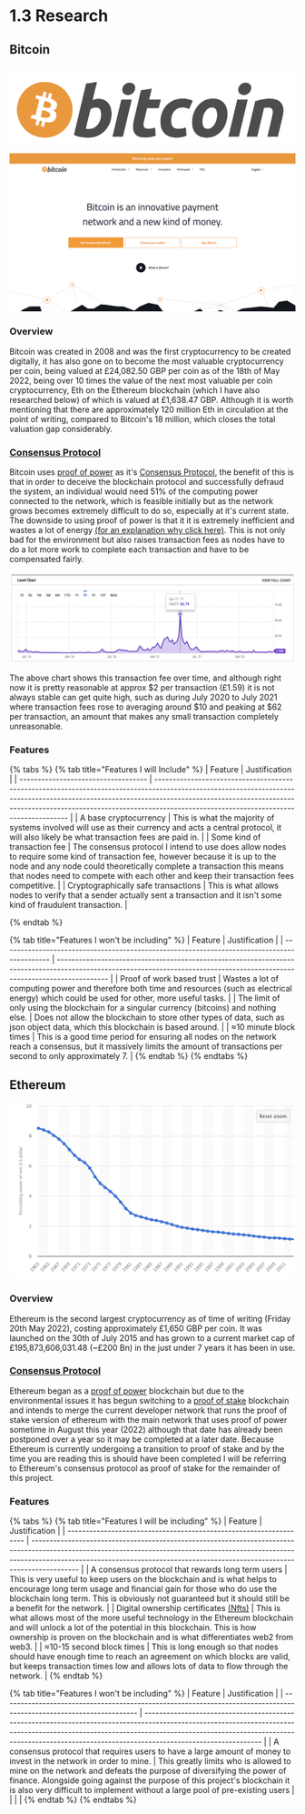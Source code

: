 # 1.3 Research

## Bitcoin

![](<../../.gitbook/assets/image (7).png>)

![The https://bitcoin.org/en/ homepage](<../../.gitbook/assets/image (1) (1).png>)

### Overview

Bitcoin was created in 2008 and was the first cryptocurrency to be created digitally, it has also gone on to become the most valuable cryptocurrency per coin, being valued at £24,082.50 GBP per coin as of the 18th of May 2022, being over 10 times the value of the next most valuable per coin cryptocurrency, Eth on the Ethereum blockchain (which I have also researched below) of which is valued at £1,638.47 GBP. Although it is worth mentioning that there are approximately 120 million Eth in circulation at the point of writing, compared to Bitcoin's 18 million, which closes the total valuation gap considerably.



### [Consensus Protocol](consensus-protocols.md#what-is-a-consensus-protocol)

Bitcoin uses [proof of power](consensus-protocols.md#proof-of-power) as it's [Consensus Protocol](consensus-protocols.md#what-is-a-consensus-protocol), the benefit of this is that in order to deceive the blockchain protocol and successfully defraud the system, an individual would need 51% of the computing power connected to the network, which is feasible initially but as the network grows becomes extremely difficult to do so, especially at it's current state. The downside to using proof of power is that it it is extremely inefficient and wastes a lot of energy [(for an explanation why click here)](consensus-protocols.md#proof-of-power). This is not only bad for the environment but also raises transaction fees as nodes have to do a lot more work to complete each transaction and have to be compensated fairly.

![Bitcoin's USD transaction cost over time](<../../.gitbook/assets/image (3) (1) (1) (1) (1).png>)

The above chart shows this transaction fee over time, and although right now it is pretty reasonable at approx $2 per transaction (£1.59) it is not always stable can get quite high, such as during July 2020 to July 2021 where transaction fees rose to averaging around $10 and peaking at $62 per transaction, an amount that makes any small transaction completely unreasonable.

### Features

{% tabs %}
{% tab title="Features I will Include" %}
| Feature                             | Justification                                                                                                                                                                                                                                                                                    |
| ----------------------------------- | ------------------------------------------------------------------------------------------------------------------------------------------------------------------------------------------------------------------------------------------------------------------------------------------------ |
| A base cryptocurrency               | This is what the majority of systems involved will use as their currency and acts a central protocol, it will also likely be what transaction fees are paid in.                                                                                                                                  |
| Some kind of transaction fee        | The consensus protocol I intend to use does allow nodes to require some kind of transaction fee, however because it is up to the node and any node could theoretically complete a transaction this means that nodes need to compete with each other and keep their transaction fees competitive. |
| Cryptographically safe transactions | This is what allows nodes to verify that a sender actually sent a transaction and it isn't some kind of fraudulent transaction.                                                                                                                                                                  |


{% endtab %}

{% tab title="Features I won't be including" %}
| Feature                                                                                     | Justification                                                                                                                                                              |
| ------------------------------------------------------------------------------------------- | -------------------------------------------------------------------------------------------------------------------------------------------------------------------------- |
| Proof of work based trust                                                                   | Wastes a lot of computing power and therefore both time and resources (such as electrical energy) which could be used for other, more useful tasks.                        |
| The limit of only using the blockchain for a singular currency (bitcoins) and nothing else. | Does not allow the blockchain to store other types of data, such as json object data, which this blockchain is based around.                                               |
| ≈10 minute block times                                                                      | This is a good time period for ensuring all nodes on the network reach a consensus, but it massively limits the amount of transactions per second to only approximately 7. |
{% endtab %}
{% endtabs %}

## Ethereum

![The https://ethereum.org/en/ homepage](<../../.gitbook/assets/image (5) (1) (1).png>)

### Overview

Ethereum is the second largest cryptocurrency as of time of writing (Friday 20th May 2022), costing approximately £1,650 GBP per coin. It was launched on the 30th of July 2015 and has grown to a current market cap of £195,873,606,031.48 (\~£200 Bn) in the just under 7 years it has been in use.

### [Consensus Protocol](consensus-protocols.md#what-is-a-consensus-protocol)

Ethereum began as a [proof of power](consensus-protocols.md#proof-of-power) blockchain but due to the environmental issues it has begun switching to a [proof of stake](consensus-protocols.md#proof-of-stake) blockchain and intends to merge the current developer network that runs the proof of stake version of ethereum with the main network that uses proof of power sometime in August this year (2022) although that date has already been postponed over a year so it may be completed at a later date. Because Ethereum is currently undergoing a transition to proof of stake and by the time you are reading this is should have been completed I will be referring to Ethereum's consensus protocol as proof of stake for the remainder of this project.

### Features

{% tabs %}
{% tab title="Features I will be including" %}
| Feature                                                            | Justification                                                                                                                                                                                                                                           |
| ------------------------------------------------------------------ | ------------------------------------------------------------------------------------------------------------------------------------------------------------------------------------------------------------------------------------------------------- |
| A consensus protocol that rewards long term users                  | This is very useful to keep users on the blockchain and is what helps to encourage long term usage and financial gain for those who do use the blockchain long term. This is obviously not guaranteed but it should still be a benefit for the network. |
| Digital ownership certificates [(Nfts)](../../terminology.md#nfts) | This is what allows most of the more useful technology in the Ethereum blockchain and will unlock a lot of the potential in this blockchain. This is how ownership is proven on the blockchain and is what differentiates web2 from web3.               |
| ≈10-15 second block times                                          | This is long enough so that nodes should have enough time to reach an agreement on which blocks are valid, but keeps transaction times low and allows lots of data to flow through the network.                                                         |
{% endtab %}

{% tab title="Features I won't be including" %}
| Feature                                                                                                             | Justification                                                                                                                                                                                                                                                              |
| ------------------------------------------------------------------------------------------------------------------- | -------------------------------------------------------------------------------------------------------------------------------------------------------------------------------------------------------------------------------------------------------------------------- |
| A consensus protocol that requires users to have a large amount of money to invest in the network in order to mine. | This greatly limits who is allowed to mine on the network and defeats the purpose of diversifying the power of finance. Alongside going against the purpose of this project's blockchain it is also very difficult to implement without a large pool of pre-existing users |
|                                                                                                                     |                                                                                                                                                                                                                                                                            |
{% endtab %}
{% endtabs %}
